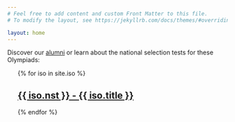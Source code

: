 ```yaml
---
# Feel free to add content and custom Front Matter to this file.
# To modify the layout, see https://jekyllrb.com/docs/themes/#overriding-theme-defaults

layout: home
---
```


Discover our [alumni](/alumni/) or learn about the national selection tests for these Olympiads:
<ul>
{% for iso in site.iso %}
<h2>
    <a href="{{ iso.url }}">
      {{ iso.nst }} - {{ iso.title }}
    </a>
  </h2>
{% endfor %}
</ul>